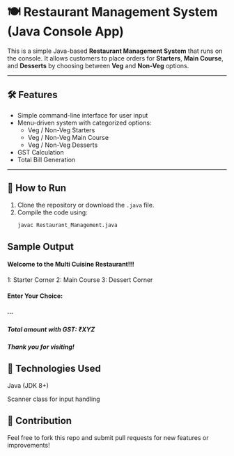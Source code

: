 # 🍽️ Restaurant Management System (Java Console App)

This is a simple Java-based **Restaurant Management System** that runs on the console. It allows customers to place orders for **Starters**, **Main Course**, and **Desserts** by choosing between **Veg** and **Non-Veg** options.

---

## 🛠️ Features

- Simple command-line interface for user input
- Menu-driven system with categorized options:
  - Veg / Non-Veg Starters
  - Veg / Non-Veg Main Course
  - Veg / Non-Veg Desserts
- GST Calculation
- Total Bill Generation

---

## 📌 How to Run

1. Clone the repository or download the `.java` file.
2. Compile the code using:
   ```bash
   javac Restaurant_Management.java

## Sample Output
#### Welcome to the Multi Cuisine Restaurant!!!
1: Starter Corner
2: Main Course
3: Dessert Corner
#### Enter Your Choice:
##### ...
##### Total amount with GST: ₹XYZ
##### Thank you for visiting!

## 🧾 Technologies Used
Java (JDK 8+)

Scanner class for input handling

## 🤝 Contribution
Feel free to fork this repo and submit pull requests for new features or improvements!
